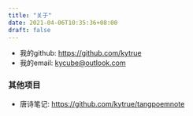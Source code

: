 ```yaml
---
title: "关于"
date: 2021-04-06T10:35:36+08:00
draft: false
---
```


- 我的github: https://github.com/kytrue
- 我的email: kycube@outlook.com

### 其他项目

- 唐诗笔记: https://github.com/kytrue/tangpoemnote